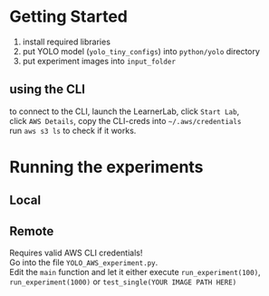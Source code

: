 # Getting Started
1. install required libraries
2. put YOLO model (`yolo_tiny_configs`) into `python/yolo` directory
3. put experiment images into `input_folder`


## using the CLI
to connect to the CLI, launch the LearnerLab, click `Start Lab`,  
click `AWS Details`, copy the CLI-creds into `~/.aws/credentials`   
run `aws s3 ls` to check if it works.

# Running the experiments
## Local
## Remote
Requires valid AWS CLI credentials!  
Go into the file `YOLO_AWS_experiment.py`.  
Edit the `main` function and let it either execute 
`run_experiment(100)`, `run_experiment(1000)` or `test_single(YOUR IMAGE PATH HERE)`  